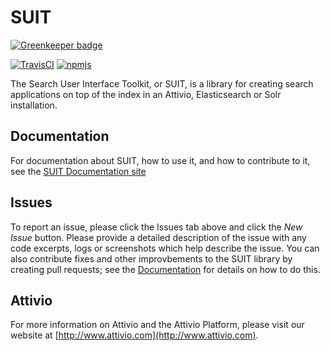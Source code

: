 # SUIT

[![Greenkeeper badge](https://badges.greenkeeper.io/attivio/suit.svg)](https://greenkeeper.io/)

[![TravisCI][build-badge]][build]
[![npmjs][npm-badge]][npm]

The Search User Interface Toolkit, or SUIT, is a library for creating search
applications on top of the index in an Attivio, Elasticsearch or Solr installation.

## Documentation
For documentation about SUIT, how to use it, and how to contribute to it, see the [SUIT Documentation site](https://attivio.github.io/suit/)

## Issues
To report an issue, please click the Issues tab above and click the *New Issue* button. 
Please provide a detailed description of the issue with any code excerpts, logs or screenshots which help describe the issue. You can also contribute fixes and other improvbements to the SUIT library by creating pull requests; see the [Documentation](https://attivio.github.io/suit/) for details on how to do this.

## Attivio
For more information on Attivio and the Attivio Platform, please visit our website at [http://www.attivio.com](http://www.attivio.com).

[build-badge]: https://travis-ci.org/attivio/suit.svg
[build]: https://travis-ci.org/attivio/suit

[npm-badge]: https://img.shields.io/npm/v/@attivio/suit.svg
[npm]: https://www.npmjs.org/package/@attivio/suit


